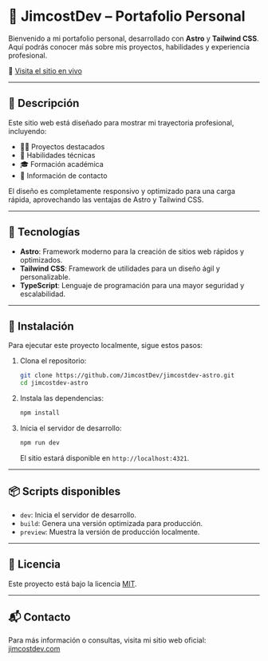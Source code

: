 
# 🌟 JimcostDev – Portafolio Personal

Bienvenido a mi portafolio personal, desarrollado con **Astro** y **Tailwind CSS**. Aquí podrás conocer más sobre mis proyectos, habilidades y experiencia profesional.

🔗 [Visita el sitio en vivo](https://jimcostdev.com)

---

## 📌 Descripción

Este sitio web está diseñado para mostrar mi trayectoria profesional, incluyendo:

- 🧑‍💻 Proyectos destacados
- 🧠 Habilidades técnicas
- 🎓 Formación académica
- 📍 Información de contacto

El diseño es completamente responsivo y optimizado para una carga rápida, aprovechando las ventajas de Astro y Tailwind CSS.

---

## 🚀 Tecnologías

- **Astro**: Framework moderno para la creación de sitios web rápidos y optimizados.
- **Tailwind CSS**: Framework de utilidades para un diseño ágil y personalizable.
- **TypeScript**: Lenguaje de programación para una mayor seguridad y escalabilidad.

---

## 🧪 Instalación

Para ejecutar este proyecto localmente, sigue estos pasos:

1. Clona el repositorio:

   ```bash
   git clone https://github.com/JimcostDev/jimcostdev-astro.git
   cd jimcostdev-astro
   ```

2. Instala las dependencias:

   ```bash
   npm install
   ```

3. Inicia el servidor de desarrollo:

   ```bash
   npm run dev
   ```

   El sitio estará disponible en `http://localhost:4321`.

---

## 📦 Scripts disponibles

- `dev`: Inicia el servidor de desarrollo.
- `build`: Genera una versión optimizada para producción.
- `preview`: Muestra la versión de producción localmente.

---

## 📝 Licencia

Este proyecto está bajo la licencia [MIT](LICENSE).

---

## 📬 Contacto

Para más información o consultas, visita mi sitio web oficial: [jimcostdev.com](https://jimcostdev.com)
